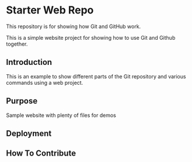 # Starter Web Repo
This repository is for showing how Git and GitHub work.

This is a simple website project for showing how to use Git and Github together.

## Introduction
This is an example to show different parts of the Git repository and various commands using a web project.

## Purpose
Sample website with plenty of files for demos

## Deployment

## How To Contribute
